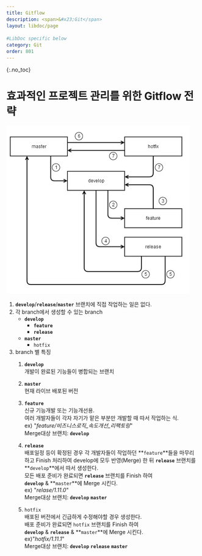 ```yaml
---
title: Gitflow
description: <span>&#x23;Git</span>
layout: libdoc/page

#LibDoc specific below
category: Git
order: 801
---
```

{:.no_toc}

# 효과적인 프로젝트 관리를 위한 Gitflow 전략

![](/assets/docs/800_Git/801/1.webp)

1. **`develop`**/**`release`**/**`master`** 브랜치에 직접 작업하는 일은 없다.
2. 각 branch에서 생성할 수 있는 branch
    - **`develop`**
        - **`feature`**
        - **`release`**
    - **`master`**
        - `hotfix`
3. branch 별 특징
    1. **`develop`**<br/>
    개발이 완료된 기능들이 병합되는 브랜치

    2. **`master`**<br/>
    현재 라이브 배포된 버전

    3. **`feature`**<br/>
    신규 기능개발 또는 기능개선용. <br/>
    여러 개발자들이 각자 자기가 맡은 부분만 개발할 때 따서 작업하는 식.<br/>
    ex) "*feature/비즈니스로직_속도개선_리팩토링*"<br/>
        Merge대상 브랜치: **`develop`**

    4. **`release`**<br/>
    배포일정 등이 확정된 경우 각 개발자들이 작업하던 
    **`feature`**들을 마무리하고 Finish 처리하여 develop에 모두 반영(Merge) 한 뒤
    **`release`** 브랜치를 **`develop`**에서 따서 생성한다.<br/>
    모든 배포 준비가 완료되면 **`release`** 브랜치를 Finish 하여 <br/>
    **`develop`** & **`master`**에 Merge 시킨다.<br/>
    ex) "*relase/1.11.0*"<br/>
    Merge대상 브랜치: **`develop`** **`master`**
    
    5. `hotfix`<br/>
    배포된 버전에서 긴급하게 수정해야할 경우 생성한다.<br/>
    배포 준비가 완료되면 `hotfix` 브랜치를 Finish 하여<br/>
    **`develop`** & **`release`** & **`master`**에 Merge 시킨다.<br/>
    ex)"*hotfix/1.11.1*"<br/>
    Merge대상 브랜치: **`develop`** **`release`** **`master`**